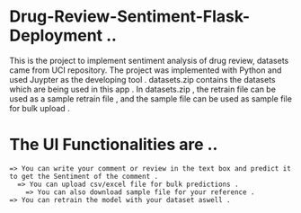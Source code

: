 # Drug-Review-Sentiment-Flask-Deployment ..

This is the project to implement sentiment analysis of drug review, datasets came from UCI repository.
The project was implemented with Python and used Juypter as the developing tool . datasets.zip contains the datasets which are being used in this app .
In datasets.zip , the retrain file can be used as a sample retrain file , and the sample file can be used as sample file for bulk upload . 

# The UI Functionalities are ..
    => You can write your comment or review in the text box and predict it to get the Sentiment of the comment .
	  => You can upload csv/excel file for bulk predictions .
		=> You can also download sample file for your reference .
    => You can retrain the model with your dataset aswell .
